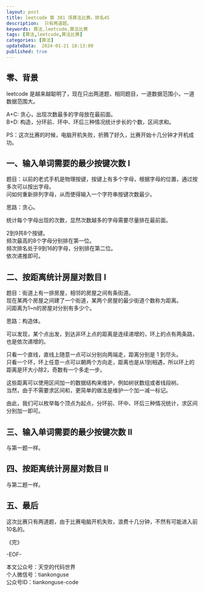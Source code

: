 ```yaml
---
layout: post  
title: leetcode 第 381 场算法比赛，排名45  
description:  只有两道题。  
keywords: 算法,leetcode,算法比赛  
tags: [算法,leetcode,算法比赛]  
categories: [算法]  
updateData:  2024-01-21 18:13:00  
published: true  
---
```



## 零、背景  

leetcode 是越来越聪明了，现在只出两道题，相同题目，一道数据范围小，一道数据范围大。  


A+C: 贪心，出现次数最多的字母放在最前面。  
B+D: 构造，分环前、环中、环后三种情况统计步长的个数，区间求和。  


PS：这次比赛的时候，电脑开机失败，折腾了好久，比赛开始十几分钟才开机成功。  


## 一、输入单词需要的最少按键次数 I  


题目：以前的老式手机是物理按键，按键上有多个字母，根据字母的位置，通过按多次可以按出字母。  
问如何重新排列字母，从而使得输入一个字符串按键次数最少。  


思路：贪心。  


统计每个字母出现的次数，显然次数越多的字母需要尽量排在最前面。  


2到9共8个按键。  
频次最高的8个字母分别排在第一位。  
频次排名处于9到16的字母，分别排在第二位。  
依次递推即可。 



## 二、按距离统计房屋对数目 I  


题目：街道上有一排房屋，相邻的房屋之间有条街道。  
现在某两个房屋之间建了一个街道，某两个房屋的最少街道个数称为距离。  
问距离为1~n的房屋对分别有多少个。  


思路：构造体。  


可以发现，某个点出发，到达非环上点的距离是连续递增的，环上的点有两条路，也是依次递增的。  


只看一个直线，直线上随意一点可以分别向两端走，距离分别是 1 到尽头。  
只看一个环，环上任意一点可以朝两个方向走，距离也是从1到相遇，所以环上的距离是环大小除2，奇数有一个多走一步。  


这些距离可以使用区间加一的数据结构来维护，例如树状数组或者线段树。  
当然，由于不需要求区间和，更简单的做法是维护一个加一减一标记。  


由此，我们可以枚举每个顶点为起点，分环前、环中、环后三种情况统计，求区间分别加一即可。  


## 三、输入单词需要的最少按键次数 II  


与第一题一样。  


## 四、按距离统计房屋对数目 II  

与第二题一样。  


## 五、最后  


这次比赛只有两道题，由于比赛电脑开机失败，浪费十几分钟，不然有可能进入前10名的。  



《完》  


-EOF-  



本文公众号：天空的代码世界  
个人微信号：tiankonguse  
公众号ID：tiankonguse-code  
  

